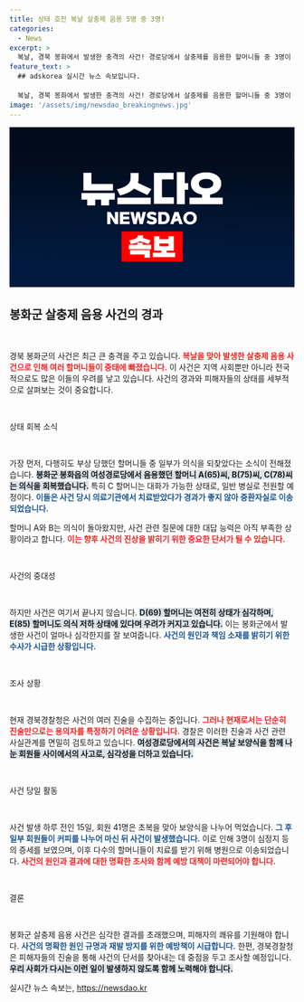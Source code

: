 ```yaml
---
title: 상태 호전 복날 살충제 음용 5명 중 3명!
categories:
  - News
excerpt: >
  복날, 경북 봉화에서 발생한 충격의 사건! 경로당에서 살충제를 음용한 할머니들 중 3명이 의식을 되찾았지만, 여전히 중태인 이들도 있어 심각한 상황이다. 경찰은 진술을 토대로 사건의 실체를 밝히기 위해 고군분투 중이다. 클릭해서 더 자세한 이야기를 알아보세요!
feature_text: >
  ## adskorea 실시간 뉴스 속보입니다.

  복날, 경북 봉화에서 발생한 충격의 사건! 경로당에서 살충제를 음용한 할머니들 중 3명이 의식을 되찾았지만, 여전히 중태인 이들도 있어 심각한 상황이다. 경찰은 진술을 토대로 사건의 실체를 밝히기 위해 고군분투 중이다. 클릭해서 더 자세한 이야기를 알아보세요!
image: '/assets/img/newsdao_breakingnews.jpg'
---
```


<p><img src="/assets/img/newsdao_breakingnews.jpg" alt="adskorea 속보" /></p>

<h2 data-ke-size="size26">봉화군 살충제 음용 사건의 경과</h2>

<p data-ke-size="size16">&nbsp;</p>

<p>경북 봉화군의 사건은 최근 큰 충격을 주고 있습니다. <b><span style="color: #ee2323;">복날을 맞아 발생한 살충제 음용 사건으로 인해 여러 할머니들이 중태에 빠졌습니다.</span></b> 이 사건은 지역 사회뿐만 아니라 전국적으로도 많은 이들의 우려를 낳고 있습니다. 사건의 경과와 피해자들의 상태를 세부적으로 살펴보는 것이 중요합니다. </p>

<p data-ke-size="size16">&nbsp;</p>

<p>상태 회복 소식</p>

<p data-ke-size="size16">&nbsp;</p>

<p>가장 먼저, 다행히도 부상 당했던 할머니들 중 일부가 의식을 되찾았다는 소식이 전해졌습니다. <b><span style="background-color: #21538527;">봉화군 봉화읍의 여성경로당에서 음용했던 할머니 A(65)씨, B(75)씨, C(78)씨는 의식을 회복했습니다.</span></b> 특히 C 할머니는 대화가 가능한 상태로, 일반 병실로 전원할 예정이다. <b><span style="color: #1a5490;">이들은 사건 당시 의료기관에서 치료받았다가 경과가 좋지 않아 중환자실로 이송되었습니다.</span></b></p>

<p>할머니 A와 B는 의식이 돌아왔지만, 사건 관련 질문에 대한 대답 능력은 아직 부족한 상황이라고 합니다. <b><span style="color: #ee2323;">이는 향후 사건의 진상을 밝히기 위한 중요한 단서가 될 수 있습니다.</span></b></p>

<p data-ke-size="size16">&nbsp;</p>

<p>사건의 중대성</p>

<p data-ke-size="size16">&nbsp;</p>

<p>하지만 사건은 여기서 끝나지 않습니다. <b><span style="background-color: #21538527;">D(69) 할머니는 여전히 상태가 심각하며, E(85) 할머니도 의식 저하 상태에 있다며 우려가 커지고 있습니다.</span></b> 이는 봉화군에서 발생한 사건이 얼마나 심각한지를 잘 보여줍니다. <b><span style="color: #1a5490;">사건의 원인과 책임 소재를 밝히기 위한 수사가 시급한 상황입니다.</span></b> </p>

<p data-ke-size="size16">&nbsp;</p>

<p>조사 상황</p>

<p data-ke-size="size16">&nbsp;</p>

<p>현재 경북경찰청은 사건의 여러 진술을 수집하는 중입니다. <b><span style="color: #ee2323;">그러나 현재로서는 단순히 진술만으로는 용의자를 특정하기 어려운 상황입니다.</span></b> 경찰은 이러한 진술과 사건 관련 사실관계를 면밀히 검토하고 있습니다. <b><span style="background-color: #21538527;">여성경로당에서의 사건은 복날 보양식을 함께 나눈 회원들 사이에서의 사고로, 심각성을 더하고 있습니다.</span></b></p>

<p data-ke-size="size16">&nbsp;</p>

<p>사건 당일 활동</p>

<p data-ke-size="size16">&nbsp;</p>

<p>사건 발생 하루 전인 15일, 회원 41명은 초복을 맞아 보양식을 나누어 먹었습니다. <b><span style="color: #1a5490;">그 후 일부 회원들이 커피를 나누어 마신 뒤 사건이 발생했습니다.</span></b> 이로 인해 3명이 심정지 등의 증세를 보였으며, 이후 다수의 할머니들이 치료를 받기 위해 병원으로 이송되었습니다. <b><span style="color: #ee2323;">사건의 원인과 결과에 대한 명확한 조사와 함께 예방 대책이 마련되어야 합니다.</span></b></p>

<p data-ke-size="size16">&nbsp;</p>

<p>결론</p>

<p data-ke-size="size16">&nbsp;</p>

<p>봉화군 살충제 음용 사건은 심각한 결과를 초래했으며, 피해자의 쾌유를 기원해야 합니다. <b><span style="color: #1a5490;">사건의 명확한 원인 규명과 재발 방지를 위한 예방책이 시급합니다.</span></b> 한편, 경북경찰청은 피해자들의 진술을 통해 사건의 단서를 찾아내는 데 중점을 두고 조사할 예정입니다. <b><span style="background-color: #21538527;">우리 사회가 다시는 이런 일이 발생하지 않도록 함께 노력해야 합니다.</span></b></p>
실시간 뉴스 속보는, <a href="https://newsdao.kr" rel="dofollow">https://newsdao.kr</a>


